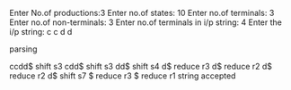 Enter No.of productions:3
Enter no.of states:
10
Enter no.of terminals:
3
Enter no.of non-terminals:
3
Enter no.of terminals in i/p string:
4
Enter the i/p string:
c
c
d
d

 parsing

ccdd$	shift s3
cdd$	shift s3
dd$	shift s4
d$	reduce r3
d$	reduce r2
d$	reduce r2
d$	shift s7
$	reduce r3
$	reduce r1
string accepted
